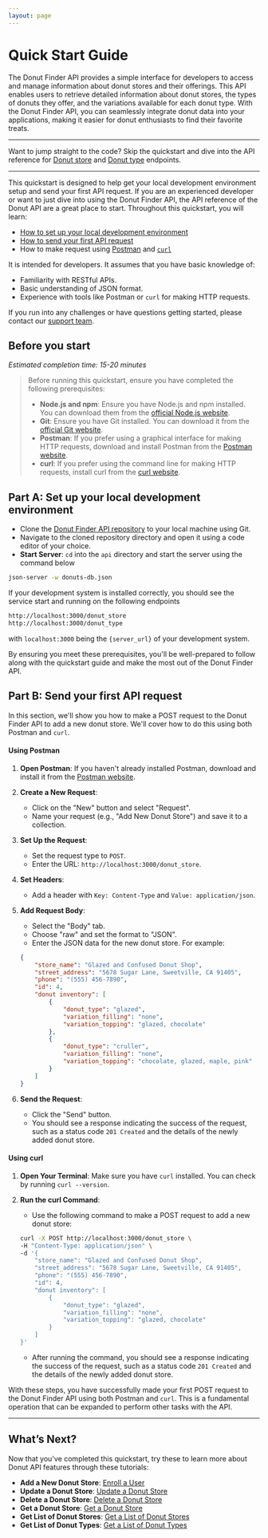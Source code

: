 ```yaml
---
layout: page
---
```


# Quick Start Guide

The Donut Finder API provides a simple interface for developers to access and manage information about donut stores and their offerings. This API enables users to retrieve detailed information about donut stores, the types of donuts they offer, and the variations available for each donut type. With the Donut Finder API, you can seamlessly integrate donut data into your applications, making it easier for donut enthusiasts to find their favorite treats.

---

Want to jump straight to the code?
Skip the quickstart and dive into the API reference for [Donut store](../Reference/donut-store/index.md) and [Donut type](../Reference/donut-type/index.md) endpoints.

---

This quickstart is designed to help get your local development environment setup and send your first API request. If you are an experienced developer or want to just dive into using the Donut Finder API, the API reference of the Donut API are a great place to start. Throughout this quickstart, you will learn:

* [How to set up your local development environment](#part-a-set-up-your-local-development-environment)
* [How to send your first API request](#part-b-send-your-first-api-request)
* How to make request using [Postman](#using-postman) and [ `curl` ](#using-curl)

It is intended for developers. It assumes that you have basic knowledge of:

* Familiarity with RESTful APIs.
* Basic understanding of JSON format.
* Experience with tools like Postman or `curl` for making HTTP requests.

If you run into any challenges or have questions getting started, please contact our [support team](https://donut.com/support).

## Before you start

*Estimated completion time: 15-20 minutes*

> Before running this quickstart, ensure you have completed the following prerequisites:
>
>    - **Node.js and npm**: Ensure you have Node.js and npm installed. You can download them from the [official Node.js website](https://nodejs.org/).
>    - **Git**: Ensure you have Git installed. You can download it from the [official Git website](https://git-scm.com/).
>    - **Postman**: If you prefer using a graphical interface for making HTTP requests, download and install Postman from the [Postman website](https://www.postman.com/downloads/).
>    - **curl**: If you prefer using the command line for making HTTP requests, install curl from the [curl website](https://curl.se/).


## Part A: Set up your local development environment

- Clone the [Donut Finder API repository](https://github.com/Aviatorscode2/Donut-Finder) to your local machine using Git.
- Navigate to the cloned repository directory and open it using a code editor of your choice.
- **Start Server**: `cd` into the `api` directory and start the server using the command below
    
```bash
json-server -w donuts-db.json
```

If your development system is installed correctly, you should see the service start and running on the following endpoints
    
```bash
http://localhost:3000/donut_store
http://localhost:3000/donut_type
```
with `localhost:3000` being the `{server_url}` of your development system.

By ensuring you meet these prerequisites, you'll be well-prepared to follow along with the quickstart guide and make the most out of the Donut Finder API.

## Part B: Send your first API request

In this section, we'll show you how to make a POST request to the Donut Finder API to add a new donut store. We'll cover how to do this using both Postman and `curl`.

#### Using Postman

1. **Open Postman**: If you haven't already installed Postman, download and install it from the [Postman website](https://www.postman.com/downloads/).

2. **Create a New Request**:
    - Click on the "New" button and select "Request".
    - Name your request (e.g., "Add New Donut Store") and save it to a collection.

3. **Set Up the Request**:
    - Set the request type to `POST`.
    - Enter the URL: `http://localhost:3000/donut_store`.

4. **Set Headers**:
    - Add a header with `Key: Content-Type` and `Value: application/json`.

5. **Add Request Body**:
    - Select the "Body" tab.
    - Choose "raw" and set the format to "JSON".
    - Enter the JSON data for the new donut store. For example:

    ```json
    {
        "store_name": "Glazed and Confused Donut Shop",
        "street_address": "5678 Sugar Lane, Sweetville, CA 91405",
        "phone": "(555) 456-7890",
        "id": 4,
        "donut inventory": [
            {
                "donut_type": "glazed",
                "variation_filling": "none",
                "variation_topping": "glazed, chocolate"
            },
            {
                "donut_type": "cruller",
                "variation_filling": "none",
                "variation_topping": "chocolate, glazed, maple, pink"
            }
        ]
    }
    ```

6. **Send the Request**:
    - Click the "Send" button.
    - You should see a response indicating the success of the request, such as a status code `201 Created` and the details of the newly added donut store.

#### Using curl

1. **Open Your Terminal**: Make sure you have `curl` installed. You can check by running `curl --version`.

2. **Run the curl Command**:
    - Use the following command to make a POST request to add a new donut store:

    ```bash
    curl -X POST http://localhost:3000/donut_store \
    -H "Content-Type: application/json" \
    -d '{
        "store_name": "Glazed and Confused Donut Shop",
        "street_address": "5678 Sugar Lane, Sweetville, CA 91405",
        "phone": "(555) 456-7890",
        "id": 4,
        "donut inventory": [
            {
                "donut_type": "glazed",
                "variation_filling": "none",
                "variation_topping": "glazed, chocolate"
            }
        ]
    }'
    ```

    - After running the command, you should see a response indicating the success of the request, such as a status code `201 Created` and the details of the newly added donut store.

With these steps, you have successfully made your first POST request to the Donut Finder API using both Postman and `curl`. This is a fundamental operation that can be expanded to perform other tasks with the API.

---

## What’s Next?

Now that you've completed this quickstart, try these to learn more about Donut API features through these tutorials:

- **Add a New Donut Store**: [Enroll a User](../tutorials/donut-store/add-new-store.md)
- **Update a Donut Store**: [Update a Donut Store](../tutorials/donut-store/update-a-store.md)
- **Delete a Donut Store**: [Delete a Donut Store](../tutorials/donut-store/delete-store.md)
- **Get a Donut Store**: [Get a Donut Store](../tutorials/donut-store/get-donut-store-by-id.md)
- **Get List of Donut Stores**: [Get a List of Donut Stores](../tutorials/donut-store/get-list-of-donut-stores.md)
- **Get List of Donut Types**: [Get a List of Donut Types](../tutorials/donut-type/get-a-list-of-donut-types.md)